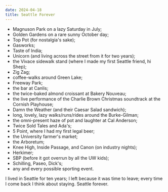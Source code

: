 ```yaml
---
date: 2024-04-18
title: Seattle Forever
---
```


- Magnuson Park on a lazy Saturday in July;
- Golden Gardens on a rare sunny October day;
- Top Pot (for nostalgia's sake);
- Gasworks;
- Taste of India;
- Unicorn (and living across the street from it for two years);
- the Vivace sidewalk stand (where I made my first Seattle friend, hi Shep);
- Zig Zag;
- coffee-walks around Green Lake;
- Freeway Park;
- the bar at Canlis;
- the twice-baked almond croissant at Bakery Nouveau;
- the live performance of the Charlie Brown Christmas soundtrack at the Cornish Playhouse;
- Damn the Weather (and their Caesar Salad sandwich);
- long, lovely, lazy walks/runs/rides around the Burke-Gilman;
- the omni-present haze of pot and laughter at Cal Anderson;
- Twice Sold Tales and Ada's;
- 5 Point, where I had my first legal beer;
- the University farmer's market;
- the Arboretum;
- Knee High, Inside Passage, and Canon (on industry nights);
- Herkimer;
- SBP (before it got overrun by all the UW kids);
- Schilling, Paseo, Dick's;
- any and every possible sporting event.

I lived in Seattle for ten years; I left because it was time to leave; every time I come back I think about staying. Seattle forever.
